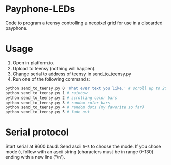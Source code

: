 # Payphone-LEDs
Code to program a teensy controlling a neopixel grid for use in a discarded payphone.

# Usage

1. Open in platform.io.
2. Upload to teensy (nothing will happen).
3. Change serial to address of teensy in send_to_teensy.py
4. Run one of the following commands:
```bash
python send_to_teensy.py 0 'What ever text you like.' # scroll up to 200 chars of text
python send_to_teensy.py 1 # rainbow
python send_to_teensy.py 2 # scrolling color bars
python send_to_teensy.py 3 # random color bars
python send_to_teensy.py 4 # random dots (my favorite so far)
python send_to_teensy.py 5 # fade out
```

# Serial protocol

Start serial at 9600 baud. Send ascii `0`-`5` to choose the mode. If you chose mode `0`,
follow with an ascii string (characters must be in range 0-130) ending with a new line ('\n').
